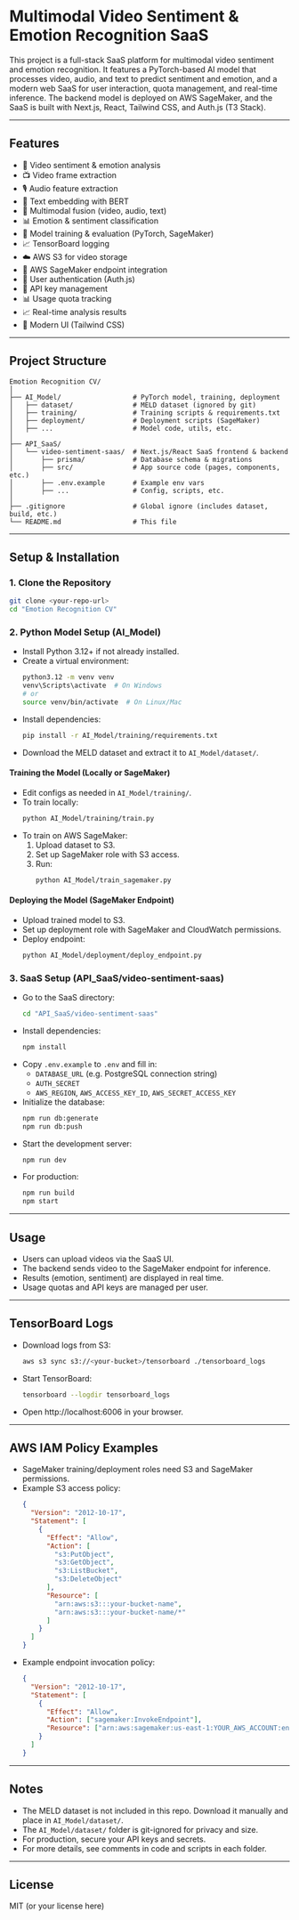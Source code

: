 # Multimodal Video Sentiment & Emotion Recognition SaaS

This project is a full-stack SaaS platform for multimodal video sentiment and emotion recognition. It features a PyTorch-based AI model that processes video, audio, and text to predict sentiment and emotion, and a modern web SaaS for user interaction, quota management, and real-time inference. The backend model is deployed on AWS SageMaker, and the SaaS is built with Next.js, React, Tailwind CSS, and Auth.js (T3 Stack).

---

## Features

- 🎥 Video sentiment & emotion analysis
- 📺 Video frame extraction
- 🎙️ Audio feature extraction
- 📝 Text embedding with BERT
- 🔗 Multimodal fusion (video, audio, text)
- 📊 Emotion & sentiment classification
- 🚀 Model training & evaluation (PyTorch, SageMaker)
- 📈 TensorBoard logging
- ☁️ AWS S3 for video storage
- 🤖 AWS SageMaker endpoint integration
- 🔐 User authentication (Auth.js)
- 🔑 API key management
- 📊 Usage quota tracking
- 📈 Real-time analysis results
- 🎨 Modern UI (Tailwind CSS)

---

## Project Structure

```
Emotion Recognition CV/
│
├── AI_Model/                  # PyTorch model, training, deployment
│   ├── dataset/               # MELD dataset (ignored by git)
│   ├── training/              # Training scripts & requirements.txt
│   ├── deployment/            # Deployment scripts (SageMaker)
│   ├── ...                    # Model code, utils, etc.
│
├── API_SaaS/
│   └── video-sentiment-saas/  # Next.js/React SaaS frontend & backend
│       ├── prisma/            # Database schema & migrations
│       ├── src/               # App source code (pages, components, etc.)
│       ├── .env.example       # Example env vars
│       ├── ...                # Config, scripts, etc.
│
├── .gitignore                 # Global ignore (includes dataset, build, etc.)
└── README.md                  # This file
```

---

## Setup & Installation

### 1. Clone the Repository

```sh
git clone <your-repo-url>
cd "Emotion Recognition CV"
```

### 2. Python Model Setup (AI_Model)

- Install Python 3.12+ if not already installed.
- Create a virtual environment:
  ```sh
  python3.12 -m venv venv
  venv\Scripts\activate  # On Windows
  # or
  source venv/bin/activate  # On Linux/Mac
  ```
- Install dependencies:
  ```sh
  pip install -r AI_Model/training/requirements.txt
  ```
- Download the MELD dataset and extract it to `AI_Model/dataset/`.

#### Training the Model (Locally or SageMaker)
- Edit configs as needed in `AI_Model/training/`.
- To train locally:
  ```sh
  python AI_Model/training/train.py
  ```
- To train on AWS SageMaker:
  1. Upload dataset to S3.
  2. Set up SageMaker role with S3 access.
  3. Run:
     ```sh
     python AI_Model/train_sagemaker.py
     ```

#### Deploying the Model (SageMaker Endpoint)
- Upload trained model to S3.
- Set up deployment role with SageMaker and CloudWatch permissions.
- Deploy endpoint:
  ```sh
  python AI_Model/deployment/deploy_endpoint.py
  ```

### 3. SaaS Setup (API_SaaS/video-sentiment-saas)

- Go to the SaaS directory:
  ```sh
  cd "API_SaaS/video-sentiment-saas"
  ```
- Install dependencies:
  ```sh
  npm install
  ```
- Copy `.env.example` to `.env` and fill in:
  - `DATABASE_URL` (e.g. PostgreSQL connection string)
  - `AUTH_SECRET`
  - `AWS_REGION`, `AWS_ACCESS_KEY_ID`, `AWS_SECRET_ACCESS_KEY`
- Initialize the database:
  ```sh
  npm run db:generate
  npm run db:push
  ```
- Start the development server:
  ```sh
  npm run dev
  ```
- For production:
  ```sh
  npm run build
  npm start
  ```

---

## Usage

- Users can upload videos via the SaaS UI.
- The backend sends video to the SageMaker endpoint for inference.
- Results (emotion, sentiment) are displayed in real time.
- Usage quotas and API keys are managed per user.

---

## TensorBoard Logs

- Download logs from S3:
  ```sh
  aws s3 sync s3://<your-bucket>/tensorboard ./tensorboard_logs
  ```
- Start TensorBoard:
  ```sh
  tensorboard --logdir tensorboard_logs
  ```
- Open http://localhost:6006 in your browser.

---

## AWS IAM Policy Examples

- SageMaker training/deployment roles need S3 and SageMaker permissions.
- Example S3 access policy:
  ```json
  {
    "Version": "2012-10-17",
    "Statement": [
      {
        "Effect": "Allow",
        "Action": [
          "s3:PutObject",
          "s3:GetObject",
          "s3:ListBucket",
          "s3:DeleteObject"
        ],
        "Resource": [
          "arn:aws:s3:::your-bucket-name",
          "arn:aws:s3:::your-bucket-name/*"
        ]
      }
    ]
  }
  ```
- Example endpoint invocation policy:
  ```json
  {
    "Version": "2012-10-17",
    "Statement": [
      {
        "Effect": "Allow",
        "Action": ["sagemaker:InvokeEndpoint"],
        "Resource": ["arn:aws:sagemaker:us-east-1:YOUR_AWS_ACCOUNT:endpoint/YOUR_ENDPOINT_NAME"]
      }
    ]
  }
  ```

---

## Notes
- The MELD dataset is not included in this repo. Download it manually and place in `AI_Model/dataset/`.
- The `AI_Model/dataset/` folder is git-ignored for privacy and size.
- For production, secure your API keys and secrets.
- For more details, see comments in code and scripts in each folder.

---

## License
MIT (or your license here)
